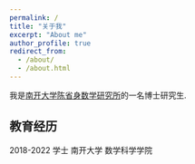 ```yaml
---
permalink: /
title: "关于我"
excerpt: "About me"
author_profile: true
redirect_from: 
  - /about/
  - /about.html
---
```


我是[南开大学陈省身数学研究所](http://www.cim.nankai.edu.cn/)的一名博士研究生. 

## 教育经历

2018-2022 学士 南开大学 数学科学学院
